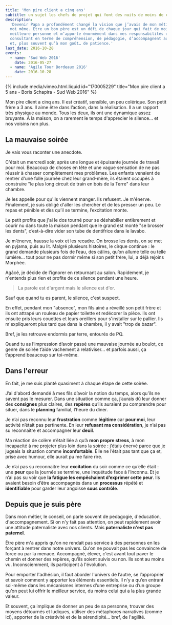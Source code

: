 ```yaml
---
title: 'Mon pire client a cinq ans'
subtitle: un sujet les chefs de projet qui font des nuits de moins de cinq heures
description:
  'Devenir Papa a profondément changé la vision que j’avais de mon métier et de
  moi même. Être un bon père est un défi de chaque jour qui fait de moi une
  meilleure personne et m’apporte énormément dans mes responsabilités de
  consultant en terme de compréhension, de pédagogie, d’accompagnent au succès
  et, plus souvent qu’à mon goût… de patience.'
last_date: 2016-10-28
events:
  - name: 'Sud Web 2016'
    date: 2016-05-27
  - name: 'Agile Tour Bordeaux 2016'
    date: 2016-10-28
---
```


{% include media/vimeo.html.liquid id="170005229" title="Mon pire client a 5 ans - Boris Schapira - Sud Web 2016" %}

Mon pire client a cinq ans. Il est créatif, sensible, un peu colérique. Son
petit frère a 3 ans. Il aime être dans l’action, dans la réalisation. Il a un
rapport très physique au monde. Tous les deux, ils ont une dynamique assez
bruyante. À la maison, on a rarement le temps d'apprecier le silence… et nos
voisins non plus.

## La mauvaise soirée

Je vais vous raconter une anecdote.

C'était un mercredi soir, après une longue et épuisante journée de travail pour
moi. Beaucoup de choses en tête et une vague sensation de ne pas réussir à
chasser complètement mes problèmes. Les enfants venaient de rentrer d'une folle
journée chez leur grand-mère, ils étaient occupés à construire "le plus long
circuit de train en bois de la Terre" dans leur chambre.

Je les appelle pour qu'ils viennent manger. Ils refusent. Je m'énerve.
Finalement, je suis obligé d'aller les chercher et de les presser un peu. Le
repas et pénible et dès qu’il se termine, l’excitation monte.

Le petit profite que j'ai le dos tourné pour se déshabiller entièrement et
courir nu dans toute la maison pendant que le grand est monté "se brosser les
dents", c’est-à-dire vider son tube de dentifrice dans le lavabo.

Je m’énerve, hausse la voix et les recadre. On brosse les dents, on se met en
pyjama, puis au lit. Malgré plusieurs histoires, le cirque continue : le grand
demande plusieurs fois de l’eau, des câlins, qu’on allume telle ou telle
lumière… tout pour ne pas dormir même si son petit frère, lui, a déjà rejoins
Morphée.

Agâcé, je décide de l'ignorer en retournant au salon. Rapidement, je n'entends
plus rien et profite de ce silence pendant une heure.

> La parole est d'argent mais le silence est d'or.

Sauf que quand tu es parent, le silence, c'est suspect.

En effet, pendant mon "absence", mon fils ainé a réveillé son petit frère et ils
ont attrapé un rouleau de papier toilette et redécorer la pièce. Ils ont ensuite
pris leurs couettes et leurs oreillers pour s'installer sur le pallier. Ils
m'expliqueront plus tard que dans la chambre, il y avait "trop de bazar".

Bref, je les retrouve endormis par terre, entourés de PQ.

Quand tu as l’impression d’avoir passé une mauvaise journée au boulot, ce genre
de soirée t’aide vachement à relativiser… et parfois aussi, ça t’apprend
beaucoup sur toi-même.

## Dans l'erreur

En fait, je me suis planté quasiment à chaque étape de cette soirée.

J’ai d'abord demandé à mes fils d’avoir la notion du temps, alors qu’ils ne
savent pas le mesurer. Dans une situation comme ça, j’aurais dû leur donner des
**consignes** plus claires, des **repères** qu’ils auraient pu comprendre pour
situer, dans le **planning** familial, l’heure du dîner.

Je n’ai pas reconnu leur **frustration** comme **légitime** car **pour moi**,
leur activité n’était pas pertinente. En leur **refusant ma considération**, je
n’ai pas su reconnaitre et accompagner leur **deuil**.

Ma réaction de colère n’était liée à qu’à **mon propre stress**, à mon
incapacité à me projeter plus loin dans la soirée : j’étais énervé parce que je
jugeais la situation comme **inconfortable**. Elle ne l’était pas tant que ça
et, prise avec humour, elle aurait pu me faire rire.

Je n’ai pas su reconnaitre leur **excitation** du soir comme ce qu’elle était :
une **peur** que la journée se termine, une inquétude face à l’inconnu. Et je
n’ai pas su voir que **la fatigue les empêchaient d’exprimer cette peur**. Ils
avaient besoin d’être accompagnés dans un **processus** répété et
**identifiable** pour garder leur angoisse **sous contrôle**.

## Depuis que je suis père

Dans mon métier, le conseil, on parle souvent de pedagogie, d'éducation,
d'accompagnement. Si on n'y fait pas attention, on peut rapidement avoir une
attitude paternaliste avec nos clients. Mais **paternaliste n'est pas
paternel**.

Être père m'a appris qu'on ne rendait pas service à des personnes en les forçant
à rentrer dans notre univers. Qu'on ne pouvait pas les convaincre de force ou
par la menace. Accompagné, élever, c'est avant tout paver le chemin et donner
des repères, qu'ils soient suivis ou non. Ils sont au moins vu. Inconsciemment,
ils participent à l'évolution.

Pour emporter l'adhésion, il faut aborder l'univers de l’autre, se l’approprier
et savoir comment y apporter les éléments essentiels. Il n’y a qu’en entrant
soi-même dans les mécanismes internes d’une entreprise ou d’un groupe qu’on peut
lui offrir le meilleur service, du moins celui qui a la plus grande valeur.

Et souvent, ça implique de donner un peu de sa personne, trouver des moyens
détournés et ludiques, utiliser des métaphores narratives (comme ici), apporter
de la créativité et de la sérendipité… bref, de l'agilité.
